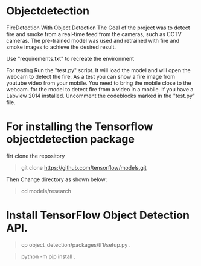# Objectdetection
FireDetection With Object Detection The Goal of the project was to detect fire and smoke from a real-time 
feed from the cameras, such as CCTV cameras. The pre-trained model was used and retrained with 
fire and smoke images to achieve the desired result.

Use "requirements.txt" to recreate the environment

For testing Run  the "test.py" script. It will load the model and will open the webcam to detect the fire.
As a test you can show a fire image from youtube video from your mobile. You need to bring the mobile close to the webcam.
for the model to detect fire from a video in a mobile.
If you have a Labview 2014 installed. Uncomment the codeblocks marked in the "test.py" file.

# For installing the Tensorflow objectdetection package
firt clone the repository
> git clone https://github.com/tensorflow/models.git

Then Change directory as shown below:
> cd models/research
# Install TensorFlow Object Detection API.
> cp object_detection/packages/tf1/setup.py .

> python -m pip install .
